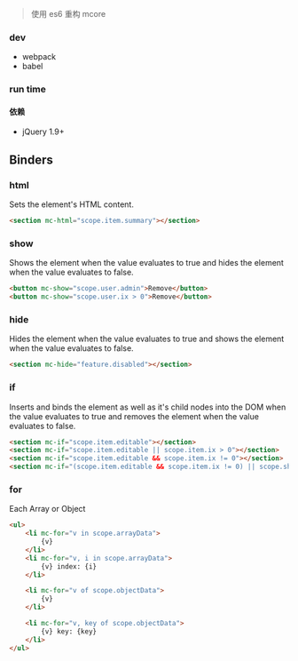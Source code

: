 > 使用 es6 重构 mcore

### dev

-	webpack
-	babel

### run time

#### 依赖

-	jQuery 1.9+

## Binders

### html

Sets the element's HTML content.

```html
<section mc-html="scope.item.summary"></section>

```

### show

Shows the element when the value evaluates to true and hides the element when the value evaluates to false.

```html
<button mc-show="scope.user.admin">Remove</button>
<button mc-show="scope.user.ix > 0">Remove</button>
```

### hide

Hides the element when the value evaluates to true and shows the element when the value evaluates to false.

```html
<section mc-hide="feature.disabled"></section>
```

### if

Inserts and binds the element as well as it's child nodes into the DOM when the value evaluates to true and removes the element when the value evaluates to false.

```html
<section mc-if="scope.item.editable"></section>
<section mc-if="scope.item.editable || scope.item.ix > 0"></section>
<section mc-if="scope.item.editable && scope.item.ix != 0"></section>
<section mc-if="(scope.item.editable && scope.item.ix != 0) || scope.show"></section>
```

### for

Each Array or Object

```html
<ul>
    <li mc-for="v in scope.arrayData">
        {v}
    </li>
    <li mc-for="v, i in scope.arrayData">
        {v} index: {i}
    </li>

    <li mc-for="v of scope.objectData">
        {v}
    </li>

    <li mc-for="v, key of scope.objectData">
        {v} key: {key}
    </li>
</ul>
```
